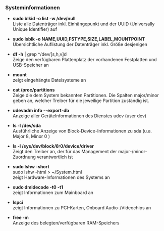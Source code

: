 ### Systeminformationen

* **sudo blkid -o list -w /dev/null**  
  Liste alle Datenträger inkl. Einhängepunkt und der UUID \(Universally Unique Identifier\) auf

* **sudo lsblk -o NAME,UUID,FSTYPE,SIZE,LABEL,MOUNTPOINT**  
  Übersichtliche Auflistung der Datenträger inkl. Größe desjenigen

* **df -h** \| grep ^/dev/\[s,h,v\]d  
  Zeige den verfügbaren Plattenplatz der vorhandenen Festplatten und USB-Speicher an

* **mount**  
  zeigt eingehängte Dateisysteme an

* **cat /proc/partitions**  
  Zeige die dem System bekannten Partitionen. Die Spalten major/minor geben an, welcher Treiber für die jeweilige Partition zuständig ist.

* **udevadm info --export-db**  
  Anzeige aller GeräteInformationen des Dienstes udev \(user dev\)

* **ls -l /dev/sda**  
  Ausführliche Anzeige von Block-Device-Informationen zu sda \(u.a. Major 8, Minor 0 \)

* **ls -l /sys/dev/block/8\:0/device/driver**  
  Zeigt den Treiber an, der für das Management der major-/minor-Zuordnung verantwortlich ist

* **sudo lshw -short**  
  sudo lshw -html &gt; ~/System.html  
  zeigt Hardware-Informationen des Systems an

* **sudo dmidecode -t0 -t1**  
  zeigt Informationen zum Mainboard an

* **lspci**  
  zeigt Informationen zu PCI-Karten, Onboard Audio-/Videochips an

* **free -m**  
  Anzeige des belegten/verfügbaren RAM-Speichers



